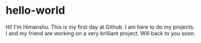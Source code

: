 # hello-world

Hi! I'm Himanshu.
This is my first day at Github.
I am here to do my projects. I and my friend are working on a very brilliant project.
Will back to you soon.
